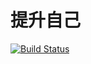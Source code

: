 # 提升自己

[![Build Status](https://travis-ci.com/suoyuesmile/develop-yourself.svg?branch=master)](https://travis-ci.com/suoyuesmile/develop-yourself)

